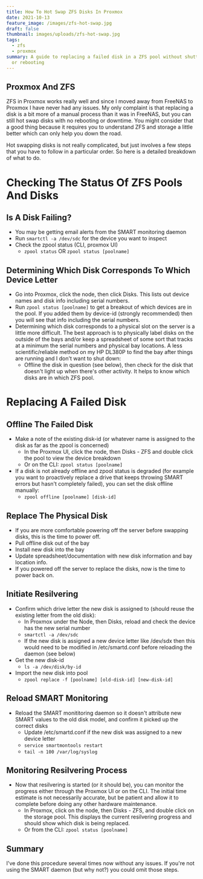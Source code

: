 ```yaml
---
title: How To Hot Swap ZFS Disks In Proxmox
date: 2021-10-13
feature_image: /images/zfs-hot-swap.jpg
draft: false
thumbnail: images/uploads/zfs-hot-swap.jpg
tags:
  - zfs
  - proxmox
summary: A guide to replacing a failed disk in a ZFS pool without shutting down
  or rebooting
---
```


Proxmox And ZFS
---
ZFS in Proxmox works really well and since I moved away from FreeNAS to Proxmox I have never had any issues. My only complaint is that replacing a disk is a bit more of a manual process than it was in FreeNAS, but you can still hot swap disks with no rebooting or downtime. You might consider that a good thing because it requires you to understand ZFS and storage a little better which can only help you down the road.

Hot swapping disks is not really complicated, but just involves a few steps that you have to follow in a particular order. So here is a detailed breakdown of what to do.

Checking The Status Of ZFS Pools And Disks
===

Is A Disk Failing?
---
- You may be getting email alerts from the SMART monitoring daemon
- Run `smartctl -a /dev/sdc` for the device you want to inspect
- Check the zpool status (CLI, proxmox UI)
	- `zpool status` OR `zpool status [poolname]`

Determining Which Disk Corresponds To Which Device Letter
---
- Go into Proxmox, click the node, then click Disks. This lists out device names and disk info including serial numbers.
- Run `zpool status [poolname]` to get a breakout of which devices are in the pool. If you added them by device-id (strongly recommended) then you will see that info including the serial numbers.
- Determining which disk corresponds to a physical slot on the server is a little more difficult. The best approach is to physically label disks on the outside of the bays and/or keep a spreadsheet of some sort that tracks at a minimum the serial numbers and physical bay locations. A less scientific/reliable method on my HP DL380P to find the bay after things are running and I don't want to shut down:
    - Offline the disk in question (see below), then check for the disk that doesn't light up when there's other activity. It helps to know which disks are in which ZFS pool.

Replacing A Failed Disk
===

Offline The Failed Disk
---
- Make a note of the existing disk-id (or whatever name is assigned to the disk as far as the zpool is concerned)
    - In the Proxmox UI, click the node, then Disks - ZFS and double click the pool to view the device breakdown
    - Or on the CLI: `zpool status [poolname]`
- If a disk is not already offline and zpool status is degraded (for example you want to proactively replace a drive that keeps throwing SMART errors but hasn't completely failed), you can set the disk offline manually:
	- `zpool offline [poolname] [disk-id]`

Replace The Physical Disk
---
- If you are more comfortable powering off the server before swapping disks, this is the time to power off.
- Pull offline disk out of the bay
- Install new disk into the bay
- Update spreadsheet/documentation with new disk information and bay location info.
- If you powered off the server to replace the disks, now is the time to power back on.

Initiate Resilvering
---
- Confirm which drive letter the new disk is assigned to (should reuse the existing letter from the old disk):
    - In Proxmox under the Node, then Disks, reload and check the device has the new serial number
    - `smartctl -a /dev/sdc`
    - If the new disk is assigned a new device letter like /dev/sdx then this would need to be modified in /etc/smartd.conf before reloading the daemon (see below)
- Get the new disk-id
    - `ls -a /dev/disk/by-id`
- Import the new disk into pool
	- `zpool replace -f [poolname] [old-disk-id] [new-disk-id]`

Reload SMART Monitoring
---
- Reload the SMART monititoring daemon so it doesn't attribute new SMART values to the old disk model, and confirm it picked up the correct disks
    - Update /etc/smartd.conf if the new disk was assigned to a new device letter
	- `service smartmontools restart`
	- `tail -n 100 /var/log/syslog`

Monitoring Resilvering Process
---
- Now that resilvering is started (or it should be), you can monitor the progress either through the Proxmox UI or on the CLI. The initial time estimate is not necessarily accurate, but be patient and allow it to complete before doing any other hardware maintenance.
    - In Proxmox, click on the node, then Disks - ZFS, and double click on the storage pool. This displays the current resilvering progress and should show which disk is being replaced.
    - Or from the CLI: `zpool status [poolname]`

Summary
---
I've done this procedure several times now without any issues. If you're not using the SMART daemon (but why not?) you could omit those steps.